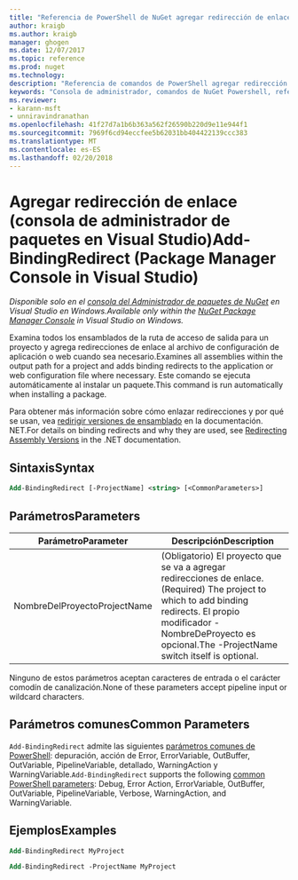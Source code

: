 ```yaml
---
title: "Referencia de PowerShell de NuGet agregar redirección de enlace | Documentos de Microsoft"
author: kraigb
ms.author: kraigb
manager: ghogen
ms.date: 12/07/2017
ms.topic: reference
ms.prod: nuget
ms.technology: 
description: "Referencia de comandos de PowerShell agregar redirección de enlace en la consola de administrador de paquetes de NuGet en Visual Studio."
keywords: "Consola de administrador, comandos de NuGet Powershell, referencia de NuGet Powershell, agregar redirección de enlace de paquete de NuGet"
ms.reviewer:
- karann-msft
- unniravindranathan
ms.openlocfilehash: 41f27d7a1b6b363a562f26590b220d9e11e944f1
ms.sourcegitcommit: 7969f6cd94eccfee5b62031bb404422139ccc383
ms.translationtype: MT
ms.contentlocale: es-ES
ms.lasthandoff: 02/20/2018
---
```

# <a name="add-bindingredirect-package-manager-console-in-visual-studio"></a><span data-ttu-id="3ca3a-104">Agregar redirección de enlace (consola de administrador de paquetes en Visual Studio)</span><span class="sxs-lookup"><span data-stu-id="3ca3a-104">Add-BindingRedirect (Package Manager Console in Visual Studio)</span></span>

<span data-ttu-id="3ca3a-105">*Disponible solo en el [consola del Administrador de paquetes de NuGet](package-manager-console.md) en Visual Studio en Windows.*</span><span class="sxs-lookup"><span data-stu-id="3ca3a-105">*Available only within the [NuGet Package Manager Console](package-manager-console.md) in Visual Studio on Windows.*</span></span>

<span data-ttu-id="3ca3a-106">Examina todos los ensamblados de la ruta de acceso de salida para un proyecto y agrega redirecciones de enlace al archivo de configuración de aplicación o web cuando sea necesario.</span><span class="sxs-lookup"><span data-stu-id="3ca3a-106">Examines all assemblies within the output path for a project and adds binding redirects to the application or web configuration file where necessary.</span></span> <span data-ttu-id="3ca3a-107">Este comando se ejecuta automáticamente al instalar un paquete.</span><span class="sxs-lookup"><span data-stu-id="3ca3a-107">This command is run automatically when installing a package.</span></span>

<span data-ttu-id="3ca3a-108">Para obtener más información sobre cómo enlazar redirecciones y por qué se usan, vea [redirigir versiones de ensamblado](/dotnet/framework/configure-apps/redirect-assembly-versions) en la documentación. NET.</span><span class="sxs-lookup"><span data-stu-id="3ca3a-108">For details on binding redirects and why they are used, see [Redirecting Assembly Versions](/dotnet/framework/configure-apps/redirect-assembly-versions) in the .NET documentation.</span></span>

## <a name="syntax"></a><span data-ttu-id="3ca3a-109">Sintaxis</span><span class="sxs-lookup"><span data-stu-id="3ca3a-109">Syntax</span></span>

```ps
Add-BindingRedirect [-ProjectName] <string> [<CommonParameters>]
```

## <a name="parameters"></a><span data-ttu-id="3ca3a-110">Parámetros</span><span class="sxs-lookup"><span data-stu-id="3ca3a-110">Parameters</span></span>

| <span data-ttu-id="3ca3a-111">Parámetro</span><span class="sxs-lookup"><span data-stu-id="3ca3a-111">Parameter</span></span> | <span data-ttu-id="3ca3a-112">Descripción</span><span class="sxs-lookup"><span data-stu-id="3ca3a-112">Description</span></span> |
| --- | --- |
| <span data-ttu-id="3ca3a-113">NombreDelProyecto</span><span class="sxs-lookup"><span data-stu-id="3ca3a-113">ProjectName</span></span> | <span data-ttu-id="3ca3a-114">(Obligatorio) El proyecto que se va a agregar redirecciones de enlace.</span><span class="sxs-lookup"><span data-stu-id="3ca3a-114">(Required) The project to which to add binding redirects.</span></span> <span data-ttu-id="3ca3a-115">El propio modificador - NombreDeProyecto es opcional.</span><span class="sxs-lookup"><span data-stu-id="3ca3a-115">The -ProjectName switch itself is optional.</span></span> |

<span data-ttu-id="3ca3a-116">Ninguno de estos parámetros aceptan caracteres de entrada o el carácter comodín de canalización.</span><span class="sxs-lookup"><span data-stu-id="3ca3a-116">None of these parameters accept pipeline input or wildcard characters.</span></span>

## <a name="common-parameters"></a><span data-ttu-id="3ca3a-117">Parámetros comunes</span><span class="sxs-lookup"><span data-stu-id="3ca3a-117">Common Parameters</span></span>

<span data-ttu-id="3ca3a-118">`Add-BindingRedirect` admite las siguientes [parámetros comunes de PowerShell](http://go.microsoft.com/fwlink/?LinkID=113216): depuración, acción de Error, ErrorVariable, OutBuffer, OutVariable, PipelineVariable, detallado, WarningAction y WarningVariable.</span><span class="sxs-lookup"><span data-stu-id="3ca3a-118">`Add-BindingRedirect` supports the following [common PowerShell parameters](http://go.microsoft.com/fwlink/?LinkID=113216): Debug, Error Action, ErrorVariable, OutBuffer, OutVariable, PipelineVariable, Verbose, WarningAction, and WarningVariable.</span></span>

## <a name="examples"></a><span data-ttu-id="3ca3a-119">Ejemplos</span><span class="sxs-lookup"><span data-stu-id="3ca3a-119">Examples</span></span>

```ps
Add-BindingRedirect MyProject

Add-BindingRedirect -ProjectName MyProject
```